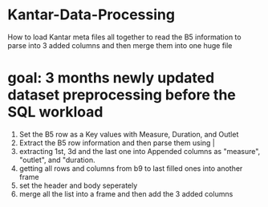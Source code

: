 # Kantar-Data-Processing
How to load Kantar meta files all together to read the B5 information to parse into 3 added columns and then merge them into one huge file

# goal: 3 months newly updated dataset preprocessing before the SQL workload

1. Set the B5 row as a Key values with Measure, Duration, and Outlet
2. Extract the B5 row information and then parse them using | 
3. extracting 1st, 3d and the last one into Appended columns as "measure", "outlet", and "duration.
4. getting all rows and columns from b9 to last filled ones into another frame
5. set the header and body seperately
6. merge all the list into a frame and then add the 3 added columns
